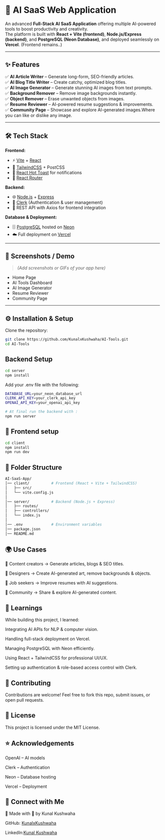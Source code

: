 # 🚀 AI SaaS Web Application  

An advanced **Full-Stack AI SaaS Application** offering multiple AI-powered tools to boost productivity and creativity.  
The platform is built with **React + Vite (frontend)**, **Node.js/Express (backend)**, and **PostgreSQL (Neon Database)**, and deployed seamlessly on **Vercel**.  (Frontend remains..)

---

## ✨ Features  

✅ **AI Article Writer** – Generate long-form, SEO-friendly articles.  
✅ **AI Blog Title Writer** – Create catchy, optimized blog titles.  
✅ **AI Image Generator** – Generate stunning AI images from text prompts.  
✅ **Background Remover** – Remove image backgrounds instantly.  
✅ **Object Remover** – Erase unwanted objects from images.  
✅ **Resume Reviewer** – AI-powered resume suggestions & improvements.  
✅ **Community Page** – Showcase and explore AI-generated images.Where you can like or dislike any image.

---

## 🛠️ Tech Stack  

**Frontend:**  
- ⚡ [Vite](https://vitejs.dev/) + [React](https://react.dev/)  
- 🎨 [TailwindCSS](https://tailwindcss.com/) + PostCSS  
- 🔔 [React Hot Toast](https://react-hot-toast.com/) for notifications  
- 🔗 [React Router](https://reactrouter.com/)  

**Backend:**  
- 🌐 [Node.js](https://nodejs.org/) + [Express](https://expressjs.com/)  
- 🔑 [Clerk](https://clerk.dev/) (Authentication & user management)  
- 📡 REST API with Axios for frontend integration  

**Database & Deployment:**  
- 🗄️ [PostgreSQL](https://www.postgresql.org/) hosted on [Neon](https://neon.tech/)  
- ☁️ Full deployment on [Vercel](https://vercel.com/)  

---

## 📸 Screenshots / Demo  

> _(Add screenshots or GIFs of your app here)_  

- Home Page  
- AI Tools Dashboard  
- AI Image Generator  
- Resume Reviewer  
- Community Page  

---

## ⚙️ Installation & Setup  

Clone the repository:  
```bash
git clone https://github.com/KunalxKushwaha/AI-Tools.git
cd AI-Tools
```
## Backend Setup
```bash
cd server
npm install
```
Add your .env file with the following:
```bash
DATABASE_URL=your_neon_database_url
CLERK_API_KEY=your_clerk_api_key
OPENAI_API_KEY=your_openai_api_key

# At final run the backend with :
npm run server
```
## 🔹 Frontend setup
```bash
cd client
npm install
npm run dev
```
## 📂 Folder Structure
```bash
AI-SaaS-App/
│── client/          # Frontend (React + Vite + TailwindCSS)
│   ├── src/
│   └── vite.config.js
│
│── server/          # Backend (Node.js + Express)
│   ├── routes/
│   ├── controllers/
│   └── index.js
│
│── .env             # Environment variables
│── package.json
│── README.md
```

## 🌍 Use Cases

📰 Content creators → Generate articles, blogs & SEO titles.

🎨 Designers → Create AI-generated art, remove backgrounds & objects.

💼 Job seekers → Improve resumes with AI suggestions.

👥 Community → Share & explore AI-generated content.

## 🧠 Learnings

While building this project, I learned:

Integrating AI APIs for NLP & computer vision.

Handling full-stack deployment on Vercel.

Managing PostgreSQL with Neon efficiently.

Using React + TailwindCSS for professional UI/UX.

Setting up authentication & role-based access control with Clerk.

## 🤝 Contributing

Contributions are welcome! Feel free to fork this repo, submit issues, or open pull requests.

## 📜 License

This project is licensed under the MIT License.

## ⭐ Acknowledgements

OpenAI
 – AI models

Clerk
 – Authentication

Neon
 – Database hosting

Vercel
 – Deployment

## 🔗 Connect with Me

👤 Made with 💖 by Kunal Kushwaha

GitHub: [KunalxKushwaha](https://github.com/KunalxKushwaha)

LinkedIn:[Kunal Kushwaha](https://linkedin.com/in/kunal-kushwaha-a25810294)
